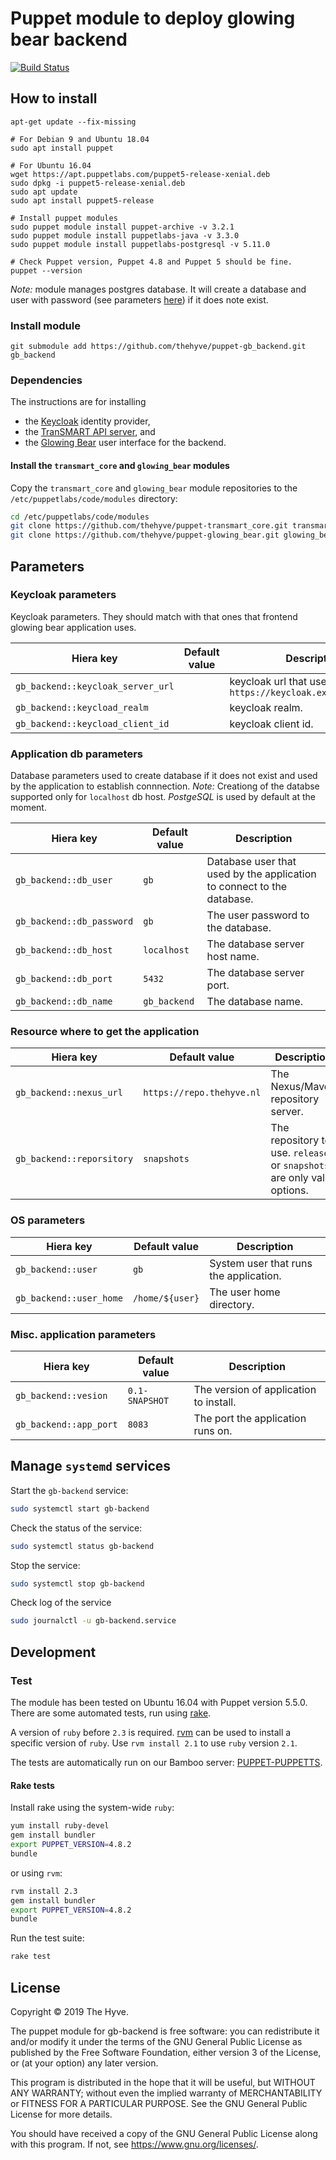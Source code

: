 # Puppet module to deploy glowing bear backend

[![Build Status](https://travis-ci.org/thehyve/puppet-gb_backend.svg?branch=master)](https://travis-ci.org/thehyve/puppet-gb_backend)

## How to install

    apt-get update --fix-missing

    # For Debian 9 and Ubuntu 18.04
    sudo apt install puppet

    # For Ubuntu 16.04
    wget https://apt.puppetlabs.com/puppet5-release-xenial.deb
    sudo dpkg -i puppet5-release-xenial.deb
    sudo apt update
    sudo apt install puppet5-release

    # Install puppet modules
    sudo puppet module install puppet-archive -v 3.2.1
    sudo puppet module install puppetlabs-java -v 3.3.0
    sudo puppet module install puppetlabs-postgresql -v 5.11.0

    # Check Puppet version, Puppet 4.8 and Puppet 5 should be fine.
    puppet --version

*Note:* module manages postgres database. It will create a database and user with password (see parameters [here](#application-db-parameters)) if it does note exist.

### Install module

    git submodule add https://github.com/thehyve/puppet-gb_backend.git gb_backend


### Dependencies

The instructions are for installing 
- the [Keycloak] identity provider,
- the [TranSMART API server](https://github.com/thehyve/transmart-core/tree/dev/transmart-api-server), and
- the [Glowing Bear] user interface for the backend.

#### Install the `transmart_core` and `glowing_bear` modules

Copy the `transmart_core` and `glowing_bear` module repositories to the `/etc/puppetlabs/code/modules` directory:
```bash
cd /etc/puppetlabs/code/modules
git clone https://github.com/thehyve/puppet-transmart_core.git transmart_core
git clone https://github.com/thehyve/puppet-glowing_bear.git glowing_bear
```

## Parameters

### Keycloak parameters

Keycloak parameters. They should match with that ones that frontend glowing bear application uses.

| Hiera key | Default value | Description |
|-----------|---------------|-------------|
| `gb_backend::keycloak_server_url` || keycloak url that used. e.g. `https://keycloak.example.com/auth` |
| `gb_backend::keycload_realm` || keycloak realm. |
| `gb_backend::keycload_client_id` || keycloak client id. |

### Application db parameters

Database parameters used to create database if it does not exist and used by the application to establish connnection.
*Note:* Creationg of the databse supported only for `localhost` db host.
*PostgeSQL* is used by default at the moment.

| Hiera key | Default value | Description |
|-----------|---------------|-------------|
| `gb_backend::db_user` | `gb` | Database user that used by the application to connect to the database. |
| `gb_backend::db_password` | `gb` | The user password to the database. |
| `gb_backend::db_host` | `localhost` | The database server host name. |
| `gb_backend::db_port` | `5432` | The database server port. |
| `gb_backend::db_name` | `gb_backend` | The database name. |

### Resource where to get the application

| Hiera key | Default value | Description |
|-----------|---------------|-------------|
| `gb_backend::nexus_url` | `https://repo.thehyve.nl` | The Nexus/Maven repository server. |
| `gb_backend::reporsitory` | `snapshots` | The repository to use. `releases` or `snapshots` are only valid options. |


### OS parameters

| Hiera key | Default value | Description |
|-----------|---------------|-------------|
| `gb_backend::user` | `gb` | System user that runs the application. |
| `gb_backend::user_home` | `/home/${user}` | The user home directory. |

### Misc. application parameters

| Hiera key | Default value | Description |
|-----------|---------------|-------------|
| `gb_backend::vesion` | `0.1-SNAPSHOT` | The version of application to install. |
| `gb_backend::app_port` | `8083` | The port the application runs on. |


## Manage `systemd` services 

Start the `gb-backend` service:
```bash
sudo systemctl start gb-backend
```
Check the status of the service:
```bash
sudo systemctl status gb-backend
```
Stop the service:
```bash
sudo systemctl stop gb-backend
```
Check log of the service
```bash
sudo journalctl -u gb-backend.service
```

## Development

### Test

The module has been tested on Ubuntu 16.04 with Puppet version 5.5.0.
There are some automated tests, run using [rake](https://github.com/ruby/rake).

A version of `ruby` before `2.3` is required. [rvm](https://rvm.io/) can be used to install a specific version of `ruby`.
Use `rvm install 2.1` to use `ruby` version `2.1`.

The tests are automatically run on our Bamboo server: [PUPPET-PUPPETTS](https://ci.ctmmtrait.nl/browse/PUPPET-PUPPETTS).

#### Rake tests

Install rake using the system-wide `ruby`:
```bash
yum install ruby-devel
gem install bundler
export PUPPET_VERSION=4.8.2
bundle
```
or using `rvm`:
```bash
rvm install 2.3
gem install bundler
export PUPPET_VERSION=4.8.2
bundle
```
Run the test suite:
```bash
rake test
```

## License

Copyright © 2019   The Hyve.

The puppet module for gb-backend is free software: you can redistribute it and/or modify it under the terms of the GNU General Public License as published by the Free Software Foundation, either version 3 of the License, or (at your option) any later version.

This program is distributed in the hope that it will be useful, but WITHOUT ANY WARRANTY; without even the implied warranty of MERCHANTABILITY or FITNESS FOR A PARTICULAR PURPOSE. See the GNU General Public License for more details.

You should have received a copy of the GNU General Public License along with this program. If not, see https://www.gnu.org/licenses/.


[Keycloak]: https://www.keycloak.org/
[Glowing Bear]: https://glowingbear.app/
